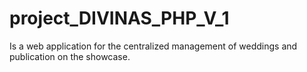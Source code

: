 # project_DIVINAS_PHP_V_1
Is a web application for the centralized management of weddings and publication on the showcase.
